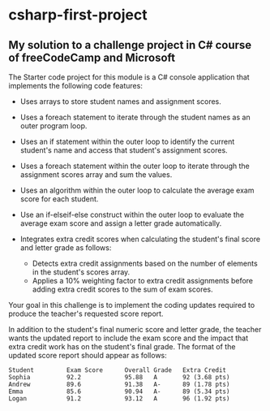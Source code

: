 # csharp-first-project
## My solution to a challenge project in C# course of freeCodeCamp and Microsoft

The Starter code project for this module is a C# console application that implements the following code features:

* Uses arrays to store student names and assignment scores.

* Uses a foreach statement to iterate through the student names as an outer program loop.

* Uses an if statement within the outer loop to identify the current student's name and access that student's assignment scores.

* Uses a foreach statement within the outer loop to iterate through the assignment scores array and sum the values.

* Uses an algorithm within the outer loop to calculate the average exam score for each student.

* Use an if-elseif-else construct within the outer loop to evaluate the average exam score and assign a letter grade automatically.

* Integrates extra credit scores when calculating the student's final score and letter grade as follows:
	* Detects extra credit assignments based on the number of elements in the student's scores array.
	* Applies a 10% weighting factor to extra credit assignments before adding extra credit scores to the sum of exam scores.

Your goal in this challenge is to implement the coding updates required to produce the teacher's requested score report.

In addition to the student's final numeric score and letter grade, the teacher wants the updated report to include the exam score and the impact that extra credit work has on the student's final grade. The format of the updated score report should appear as follows:

```
Student         Exam Score      Overall Grade   Extra Credit
Sophia          92.2            95.88   A       92 (3.68 pts)
Andrew          89.6            91.38   A-      89 (1.78 pts)
Emma            85.6            90.94   A-      89 (5.34 pts)
Logan           91.2            93.12   A       96 (1.92 pts)
```

